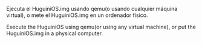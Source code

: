 Ejecuta el HuguiniOS.img usando qemu(o usando cualquier máquina virtual), o mete el HuguiniOS.img en un ordenador físico.

Execute the HuguiniOS using qemu(or using any virtual machine), or put the HuguiniOS.img in a physical computer.

